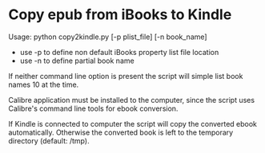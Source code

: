 # Copy epub from iBooks to Kindle

Usage: python copy2kindle.py [-p plist_file] [-n book_name]
* use -p to define non default iBooks property list file location
* use -n to define partial book name

If neither command line option is present the script will simple
list book names 10 at the time.

Calibre application must be installed to the computer, since the script
uses Calibre's command line tools for ebook conversion.

If Kindle is connected to computer the script will copy the converted ebook 
automatically. Otherwise the converted book is left to the temporary directory
(default: /tmp). 